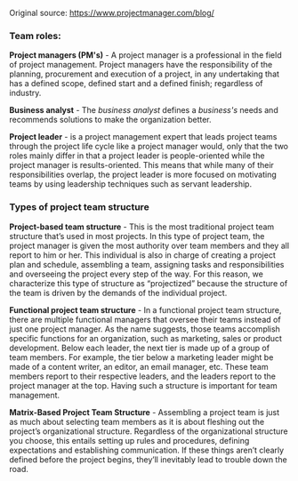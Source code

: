 Original source:
https://www.projectmanager.com/blog/

### Team roles:
**Project managers (PM's)** - A project manager is a professional in the field of project management. Project managers have the responsibility of the planning, procurement and execution of a project, in any undertaking that has a defined scope, defined start and a defined finish; regardless of industry.

**Business analyst** - The _business analyst_ defines a _business's_ needs and recommends solutions to make the organization better.

**Project leader** - is a project management expert that leads project teams through the project life cycle like a project manager would, only that the two roles mainly differ in that a project leader is people-oriented while the project manager is results-oriented. This means that while many of their responsibilities overlap, the project leader is more focused on motivating teams by using leadership techniques such as servant leadership.


### Types of project team structure

**Project-based team structure** - This is the most traditional project team structure that’s used in most projects. In this type of project team, the project manager is given the most authority over team members and they all report to him or her. This individual is also in charge of creating a project plan and schedule, assembling a team, assigning tasks and responsibilities and overseeing the project every step of the way. For this reason, we characterize this type of structure as “projectized” because the structure of the team is driven by the demands of the individual project.

**Functional project team structure** - In a functional project team structure, there are multiple functional managers that oversee their teams instead of just one project manager. As the name suggests, those teams accomplish specific functions for an organization, such as marketing, sales or product development. Below each leader, the next tier is made up of a group of team members. For example, the tier below a marketing leader might be made of a content writer, an editor, an email manager, etc. These team members report to their respective leaders, and the leaders report to the project manager at the top. Having such a structure is important for team management.

**Matrix-Based Project Team Structure** - Assembling a project team is just as much about selecting team members as it is about fleshing out the project’s organizational structure. Regardless of the organizational structure you choose, this entails setting up rules and procedures, defining expectations and establishing communication. If these things aren’t clearly defined before the project begins, they’ll inevitably lead to trouble down the road.

